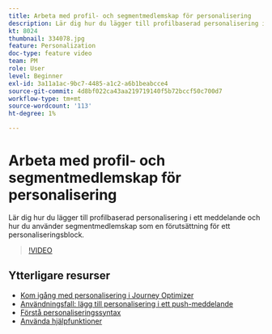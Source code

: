 ```yaml
---
title: Arbeta med profil- och segmentmedlemskap för personalisering
description: Lär dig hur du lägger till profilbaserad personalisering i ett meddelande och hur du använder segmentmedlemskap som en förutsättning för ett personaliseringsblock.
kt: 8024
thumbnail: 334078.jpg
feature: Personalization
doc-type: feature video
team: PM
role: User
level: Beginner
exl-id: 3a11a1ac-9bc7-4485-a1c2-a6b1beabcce4
source-git-commit: 4d8bf022ca43aa219719140f5b72bccf50c700d7
workflow-type: tm+mt
source-wordcount: '113'
ht-degree: 1%

---
```


# Arbeta med profil- och segmentmedlemskap för personalisering

Lär dig hur du lägger till profilbaserad personalisering i ett meddelande och hur du använder segmentmedlemskap som en förutsättning för ett personaliseringsblock.

>[!VIDEO](https://video.tv.adobe.com/v/334078?quality=12)

## Ytterligare resurser

* [Kom igång med personalisering i Journey Optimizer](https://experienceleague.adobe.com/docs/journey-optimizer/using/personalization/personalize.html)
* [Användningsfall: lägg till personalisering i ett push-meddelande](https://experienceleague.adobe.com/docs/journey-optimizer/using/personalization/personalization-use-cases/personalization-use-case.html)
* [Förstå personaliseringssyntax](https://experienceleague.adobe.com/docs/journey-optimizer/using/personalization/personalization-syntax.html)
* [Använda hjälpfunktioner](https://experienceleague.adobe.com/docs/journey-optimizer/using/personalization/functions/functions.html)
